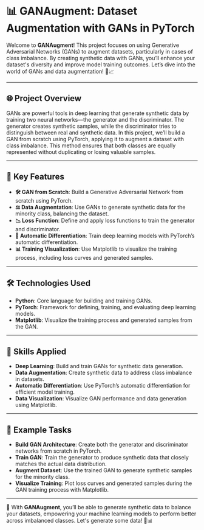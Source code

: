 # 📊 GANAugment: Dataset Augmentation with GANs in PyTorch

Welcome to **GANAugment**! This project focuses on using Generative Adversarial Networks (GANs) to augment datasets, particularly in cases of class imbalance. By creating synthetic data with GANs, you’ll enhance your dataset's diversity and improve model training outcomes. Let’s dive into the world of GANs and data augmentation! 🤖📈

---

## 🌐 Project Overview

GANs are powerful tools in deep learning that generate synthetic data by training two neural networks—the generator and the discriminator. The generator creates synthetic samples, while the discriminator tries to distinguish between real and synthetic data. In this project, we’ll build a GAN from scratch using PyTorch, applying it to augment a dataset with class imbalance. This method ensures that both classes are equally represented without duplicating or losing valuable samples.

---

## 🔑 Key Features

- **🛠 GAN from Scratch**: Build a Generative Adversarial Network from scratch using PyTorch.
- **⚖️ Data Augmentation**: Use GANs to generate synthetic data for the minority class, balancing the dataset.
- **📉 Loss Function**: Define and apply loss functions to train the generator and discriminator.
- **🔄 Automatic Differentiation**: Train deep learning models with PyTorch’s automatic differentiation.
- **📊 Training Visualization**: Use Matplotlib to visualize the training process, including loss curves and generated samples.

---

## 🛠 Technologies Used

- **Python**: Core language for building and training GANs.
- **PyTorch**: Framework for defining, training, and evaluating deep learning models.
- **Matplotlib**: Visualize the training process and generated samples from the GAN.

---

## 🤖 Skills Applied

- **Deep Learning**: Build and train GANs for synthetic data generation.
- **Data Augmentation**: Create synthetic data to address class imbalance in datasets.
- **Automatic Differentiation**: Use PyTorch’s automatic differentiation for efficient model training.
- **Data Visualization**: Visualize GAN performance and data generation using Matplotlib.

---

## 📝 Example Tasks

- **Build GAN Architecture**: Create both the generator and discriminator networks from scratch in PyTorch.
- **Train GAN**: Train the generator to produce synthetic data that closely matches the actual data distribution.
- **Augment Dataset**: Use the trained GAN to generate synthetic samples for the minority class.
- **Visualize Training**: Plot loss curves and generated samples during the GAN training process with Matplotlib.

---

🎨 With **GANAugment**, you’ll be able to generate synthetic data to balance your datasets, empowering your machine learning models to perform better across imbalanced classes. Let's generate some data! 💪📊
